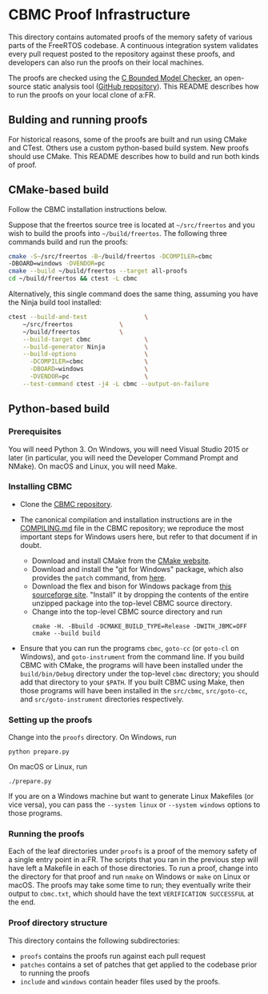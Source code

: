 CBMC Proof Infrastructure
=========================

This directory contains automated proofs of the memory safety of various parts
of the FreeRTOS codebase. A continuous integration system validates every
pull request posted to the repository against these proofs, and developers can
also run the proofs on their local machines.

The proofs are checked using the
[C Bounded Model Checker](http://www.cprover.org/cbmc/), an open-source static
analysis tool
([GitHub repository](https://github.com/diffblue/cbmc)). This README describes
how to run the proofs on your local clone of a:FR.


Bulding and running proofs
--------------------------

For historical reasons, some of the proofs are built and run using CMake
and CTest. Others use a custom python-based build system. New proofs
should use CMake. This README describes how to build and run both kinds
of proof.


CMake-based build
-----------------

Follow the CBMC installation instructions below.

Suppose that the freertos source tree is located at
`~/src/freertos` and you wish to build the proofs into
`~/build/freertos`. The following three commands build and run
the proofs:

```sh
cmake -S~/src/freertos -B~/build/freertos -DCOMPILER=cbmc
-DBOARD=windows -DVENDOR=pc
cmake --build ~/build/freertos --target all-proofs
cd ~/build/freertos && ctest -L cbmc
```

Alternatively, this single command does the same thing, assuming you
have the Ninja build tool installed:

```sh
ctest --build-and-test                \
    ~/src/freertos             \
    ~/build/freertos           \
    --build-target cbmc               \
    --build-generator Ninja           \
    --build-options                   \
      -DCOMPILER=cbmc                 \
      -DBOARD=windows                 \
      -DVENDOR=pc                     \
    --test-command ctest -j4 -L cbmc --output-on-failure
```



Python-based build
------------------

### Prerequisites

You will need Python 3. On Windows, you will need Visual Studio 2015 or later
(in particular, you will need the Developer Command Prompt and NMake). On macOS
and Linux, you will need Make.


### Installing CBMC

- Clone the [CBMC repository](https://github.com/diffblue/cbmc).

- The canonical compilation and installation instructions are in the
  [COMPILING.md](https://github.com/diffblue/cbmc/blob/develop/COMPILING.md)
  file in the CBMC repository; we reproduce the most important steps for
  Windows users here, but refer to that document if in doubt.
  - Download and install CMake from the [CMake website](https://cmake.org/download).
  - Download and install the "git for Windows" package, which also
    provides the `patch` command, from [here](https://git-scm.com/download/win).
  - Download the flex and bison for Windows package from
    [this sourceforge site](https://sourceforge.net/projects/winflexbison).
    "Install" it by dropping the contents of the entire unzipped
    package into the top-level CBMC source directory.
  - Change into the top-level CBMC source directory and run
    ```
    cmake -H. -Bbuild -DCMAKE_BUILD_TYPE=Release -DWITH_JBMC=OFF
    cmake --build build
    ```

- Ensure that you can run the programs `cbmc`, `goto-cc` (or `goto-cl`
  on Windows), and `goto-instrument` from the command line. If you build
  CBMC with CMake, the programs will have been installed under the
  `build/bin/Debug` directory under the top-level `cbmc` directory; you
  should add that directory to your `$PATH`. If you built CBMC using
  Make, then those programs will have been installed in the `src/cbmc`,
  `src/goto-cc`, and `src/goto-instrument` directories respectively.


### Setting up the proofs

Change into the `proofs` directory. On Windows, run
```
python prepare.py
```
On macOS or Linux, run
```
./prepare.py
```
If you are on a Windows machine but want to generate Linux Makefiles (or vice
versa), you can pass the `--system linux` or `--system windows` options to those
programs.


### Running the proofs

Each of the leaf directories under `proofs` is a proof of the memory
safety of a single entry point in a:FR. The scripts that you ran in the
previous step will have left a Makefile in each of those directories. To
run a proof, change into the directory for that proof and run `nmake` on
Windows or `make` on Linux or macOS. The proofs may take some time to
run; they eventually write their output to `cbmc.txt`, which should have
the text `VERIFICATION SUCCESSFUL` at the end.


### Proof directory structure

This directory contains the following subdirectories:

- `proofs` contains the proofs run against each pull request
- `patches` contains a set of patches that get applied to the codebase prior to
  running the proofs
- `include` and `windows` contain header files used by the proofs.
